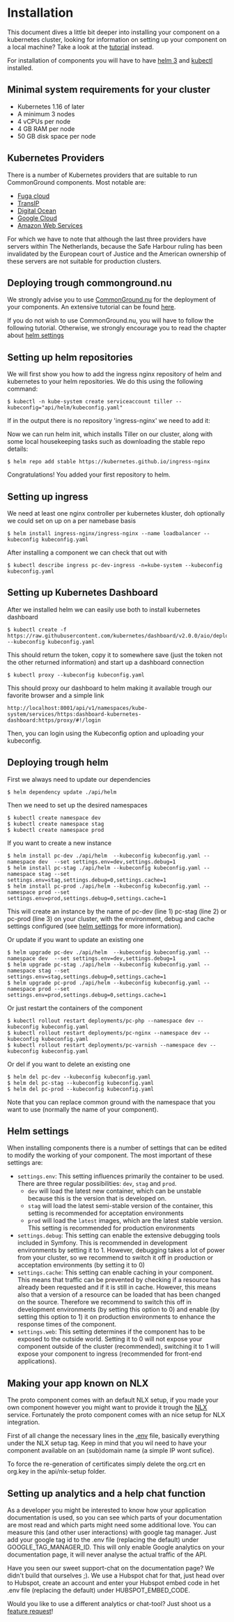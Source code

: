 # Installation
This document dives a little bit deeper into installing your component on a kubernetes cluster, looking for information on setting up your component on a local machine? Take a look at the [tutorial](TUTORIAL.md) instead. 

For installation of components you will have to have [helm 3](https://helm.sh) and [kubectl](https://kubernetes.io/docs/tasks/tools/install-kubectl/) installed.

## Minimal system requirements for your cluster
- Kubernetes 1.16 of later
- A minimum 3 nodes
- 4 vCPUs per node
- 4 GB RAM per node
- 50 GB disk space per node

## Kubernetes Providers
There is a number of Kubernetes providers that are suitable to run CommonGround components. Most notable are:

- [Fuga cloud](https://fuga.cloud)
- [TransIP](https://transip.nl)
- [Digital Ocean](https://digitalocean.com)
- [Google Cloud](https://cloud.google.com)
- [Amazon Web Services](https://aws.amazon.com)

For which we have to note that although the last three providers have servers within The Netherlands, because the Safe Harbour ruling has been invalidated by the European court of Justice and the American ownership of these servers are not suitable for production clusters.

## Deploying trough commonground.nu
We strongly advise you to use [CommonGround.nu](https://commonground.nu) for the deployment of your components. An extensive tutorial can be found [here]().

If you do not wish to use CommonGround.nu, you will have to follow the following tutorial. Otherwise, we strongly encourage you to read the chapter about [helm settings](INSTALLATION.md#Helm-settings)

## Setting up helm repositories
We will first show you how to add the ingress nginx repository of helm and kubernetes to your helm repositories. We do this using the following command:
```CLI
$ kubectl -n kube-system create serviceaccount tiller --kubeconfig="api/helm/kubeconfig.yaml"
```

If in the output there is no repository 'ingress-nginx' we need to add it:

Now we can run helm init, which installs Tiller on our cluster, along with some local housekeeping tasks such as downloading the stable repo details:
```CLI
$ helm repo add stable https://kubernetes.github.io/ingress-nginx
```

Congratulations! You added your first repository to helm.

## Setting up ingress
We need at least one nginx controller per kubernetes kluster, doh optionally we could set on up on a per namebase basis

```CLI
$ helm install ingress-nginx/ingress-nginx --name loadbalancer --kubeconfig kubeconfig.yaml
```

After installing a component we can check that out with 

```CLI
$ kubectl describe ingress pc-dev-ingress -n=kube-system --kubeconfig kubeconfig.yaml
```

## Setting up Kubernetes Dashboard
After we installed helm we can easily use both to install kubernetes dashboard

```CLI
$ kubectl create -f https://raw.githubusercontent.com/kubernetes/dashboard/v2.0.0/aio/deploy/recommended.yaml --kubeconfig kubeconfig.yaml
```

This should return the token, copy it to somewhere save (just the token not the other returned information) and start up a dashboard connection

```CLI
$ kubectl proxy --kubeconfig kubeconfig.yaml
```

This should proxy our dashboard to helm making it available trough our favorite browser and a simple link
```CLI
http://localhost:8001/api/v1/namespaces/kube-system/services/https:dashboard-kubernetes-dashboard:https/proxy/#!/login
```

Then, you can login using the Kubeconfig option and uploading your kubeconfig.

## Deploying trough helm
First we always need to update our dependencies
```CLI
$ helm dependency update ./api/helm
```

Then we need to set up the desired namespaces
```CLI
$ kubectl create namespace dev
$ kubectl create namespace stag
$ kubectl create namespace prod
```

If you want to create a new instance
```CLI
$ helm install pc-dev ./api/helm  --kubeconfig kubeconfig.yaml --namespace dev  --set settings.env=dev,settings.debug=1
$ helm install pc-stag ./api/helm --kubeconfig kubeconfig.yaml --namespace stag --set settings.env=stag,settings.debug=0,settings.cache=1
$ helm install pc-prod ./api/helm --kubeconfig kubeconfig.yaml --namespace prod --set settings.env=prod,settings.debug=0,settings.cache=1
```
This will create an instance by the name of pc-dev (line 1) pc-stag (line 2) or pc-prod (line 3) on your cluster, with the environment, debug and cache settings configured (see [helm settings](INSTALLATION.md#helm-settings) for more information). 

Or update if you want to update an existing one
```CLI
$ helm upgrade pc-dev ./api/helm  --kubeconfig kubeconfig.yaml --namespace dev  --set settings.env=dev,settings.debug=1
$ helm upgrade pc-stag ./api/helm --kubeconfig kubeconfig.yaml --namespace stag --set settings.env=stag,settings.debug=0,settings.cache=1
$ helm upgrade pc-prod ./api/helm --kubeconfig kubeconfig.yaml --namespace prod --set settings.env=prod,settings.debug=0,settings.cache=1
```

Or just restart the containers of the component
```CLI
$ kubectl rollout restart deployments/pc-php --namespace dev --kubeconfig kubeconfig.yaml
$ kubectl rollout restart deployments/pc-nginx --namespace dev --kubeconfig kubeconfig.yaml
$ kubectl rollout restart deployments/pc-varnish --namespace dev --kubeconfig kubeconfig.yaml
``` 

Or del if you want to delete an existing one
```CLI
$ helm del pc-dev --kubeconfig kubeconfig.yaml
$ helm del pc-stag --kubeconfig kubeconfig.yaml
$ helm del pc-prod --kubeconfig kubeconfig.yaml
```

Note that you can replace common ground with the namespace that you want to use (normally the name of your component).

## Helm settings
When installing components there is a number of settings that can be edited to modify the working of your component. The most important of these settings are:

- ```settings.env```: This setting influences primarily the container to be used. There are three regular possibilities: ```dev```, ```stag``` and ```prod```. 
   - ```dev``` will load the latest new container, which can be unstable because this is the version that is developed on.
   - ```stag``` will load the latest semi-stable version of the container, this setting is recommended for acceptation environments
   - ```prod``` will load the ```latest``` images, which are the latest stable version. This setting is recommended for production environments 
- ```settings.debug```: This setting can enable the extensive debugging tools included in Symfony. This is recommended in development environments by setting it to 1. However, debugging takes a lot of power from your cluster, so we recommend to switch it off in production or acceptation environments (by setting it to 0)
- ```settings.cache```: This setting can enable caching in your component. This means that traffic can be prevented by checking if a resource has already been requested and if it is still in cache. However, this means also that a version of a resource can be loaded that has been changed on the source. Therefore we recommend to switch this off in development environments (by setting this option to 0) and enable (by setting this option to 1) it on production environments to enhance the response times of the component.
- ```settings.web```: This setting determines if the component has to be exposed to the outside world. Setting it to 0 will not expose your component outside of the cluster (recommended), switching it to 1 will expose your component to ingress (recommended for front-end applications).

## Making your app known on NLX
The proto component comes with an default NLX setup, if you made your own component however you might want to provide it trough the [NLX](https://www.nlx.io/) service. Fortunately the proto component comes with an nice setup for NLX integration.

First of all change the necessary lines in the [.env](.env) file, basically everything under the NLX setup tag. Keep in mind that you wil need to have your component available on an (sub)domain name (a simple IP wont sufice).

To force the re-generation of certificates simply delete the org.crt en org.key in the api/nlx-setup folder.


## Setting up analytics and a help chat function
As a developer you might be interested to know how your application documentation is used, so you can see which parts of your documentation are most read and which parts might need some additional love. You can measure this (and other user interactions) with google tag manager. Just add your google tag id to the .env file (replacing the default) under GOOGLE_TAG_MANAGER_ID. This will only enable Google analytics on your documentation page, it will never analyse the actual traffic of the API.

Have you seen our sweet support-chat on the documentation page? We didn't build that ourselves ;). We use a Hubspot chat for that, just head over to Hubspot, create an account and enter your Hubspot embed code in het .env file (replacing the default) under HUBSPOT_EMBED_CODE.

Would you like to use a different analytics or chat-tool? Just shoot us a [feature request](https://github.com/ConductionNL/commonground-component/issues/new?assignees=&labels=&template=feature_request.md&title=New%20Analytics%20or%20Chat%20provider)!  

